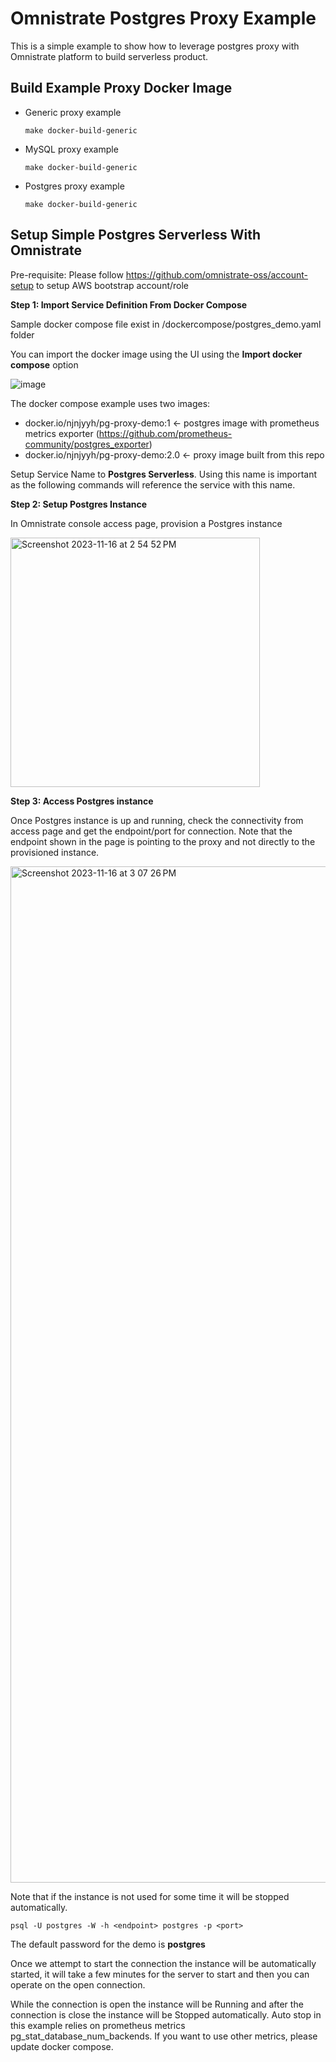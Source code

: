 # Omnistrate Postgres Proxy Example
This is a simple example to show how to leverage postgres proxy with Omnistrate platform to build serverless product.

## Build Example Proxy Docker Image

- Generic proxy example

    ```
    make docker-build-generic
    ```

- MySQL proxy example  

    ```
    make docker-build-generic
    ```
    
- Postgres proxy example

    ```
    make docker-build-generic
    ```

## Setup Simple Postgres Serverless With Omnistrate

Pre-requisite:
Please follow https://github.com/omnistrate-oss/account-setup to setup AWS bootstrap account/role

**Step 1: Import Service Definition From Docker Compose**

Sample docker compose file exist in /dockercompose/postgres_demo.yaml folder

You can import the docker image using the UI using the **Import docker compose** option

![image](https://github.com/omnistrate-oss/serverless-proxy/assets/1789738/08a6257c-5877-41cb-a827-7ab23dbe537b)


The docker compose example uses two images: 
- docker.io/njnjyyh/pg-proxy-demo:1 <- postgres image with prometheus metrics exporter (https://github.com/prometheus-community/postgres_exporter)
- docker.io/njnjyyh/pg-proxy-demo:2.0 <- proxy image built from this repo

Setup Service Name to **Postgres Serverless**. Using this name is important as the following commands will reference the service with this name. 

**Step 2: Setup Postgres Instance**

In Omnistrate console access page, provision a Postgres instance 

<img width="399" alt="Screenshot 2023-11-16 at 2 54 52 PM" src="https://omnistrate-oss/serverless-proxy/assets/19898780/4a986be0-6ba9-4091-bbfa-67c159b818e9">

**Step 3: Access Postgres instance**

Once Postgres instance is up and running, check the connectivity from access page and get the endpoint/port for connection. Note that the endpoint shown in the page is pointing to the proxy and not directly to the provisioned instance. 

<img width="1626" alt="Screenshot 2023-11-16 at 3 07 26 PM" src="https://omnistrate-oss/serverless-proxy/assets/19898780/1b51d1d3-44c1-45fe-a1f2-be156fac904c">

Note that if the instance is not used for some time it will be stopped automatically. 

```
psql -U postgres -W -h <endpoint> postgres -p <port>
```

The default password for the demo is **postgres**

Once we attempt to start the connection the instance will be automatically started, it will take a few minutes for the server to start and then you can operate on the open connection.

While the connection is open the instance will be Running and after the connection is close the instance will be Stopped automatically. Auto stop in this example relies on prometheus metrics pg_stat_database_num_backends. If you want to use other metrics, please update docker compose.
